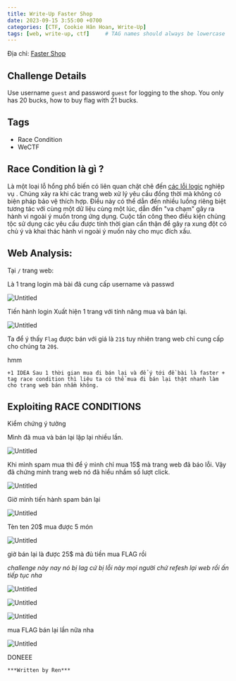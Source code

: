```yaml
---
title: Write-Up Faster Shop
date: 2023-09-15 3:55:00 +0700
categories: [CTF, Cookie Hân Hoan, Write-Up]
tags: [web, write-up, ctf]     # TAG names should always be lowercase
---
```

Địa chỉ: [Faster Shop](https://battle.cookiearena.org/challenges/web/faster-shop)

## **Challenge Details**

Use username `guest` and password `guest` for logging to the shop. You only has 20 bucks, how to buy flag with 21 bucks.

## **Tags**

- Race Condition
- WeCTF

## **Race Condition là gì ?**

Là một loại lỗ hổng phổ biến có liên quan chặt chẽ đến [các lỗi logic](https://portswigger.net/web-security/logic-flaws) nghiệp vụ . Chúng xảy ra khi các trang web xử lý yêu cầu đồng thời mà không có biện pháp bảo vệ thích hợp. Điều này có thể dẫn đến nhiều luồng riêng biệt tương tác với cùng một dữ liệu cùng một lúc, dẫn đến "va chạm" gây ra hành vi ngoài ý muốn trong ứng dụng. Cuộc tấn công theo điều kiện chủng tộc sử dụng các yêu cầu được tính thời gian cẩn thận để gây ra xung đột có chủ ý và khai thác hành vi ngoài ý muốn này cho mục đích xấu.

## ****Web Analysis:****

Tại `/` trang web:

Là 1 trang login mà bài đã cung cấp username và passwd 

![Untitled](/assets/writeup/cookie/FasterShop/Untitled.png)

Tiến hành login
Xuất hiện 1 trang với tính năng mua và bán lại.

![Untitled](/assets/writeup/cookie/FasterShop/Untitled%201.png)

Ta để ý thấy `Flag` được bán với giá là `21$` tuy nhiên trang web chỉ cung cấp cho chúng ta `20$`.

hmm

`+1 IDEA Sau 1 thời gian mua đi bán lại và để ý tới đề bài là faster + tag race condition thì liệu ta có thể mua đi bán lại thật nhanh làm cho trang web bán nhầm không.`

## ****Exploiting RACE CONDITIONS****

Kiểm chứng ý tưởng

Mình đã mua và bán lại lặp lại nhiều lần.

![Untitled](/assets/writeup/cookie/FasterShop/Untitled%202.png)

Khi mình spam mua thì để ý mình chỉ mua 15$ mà trang web đã báo lỗi. Vậy đã chứng minh trang web nó đã hiểu nhầm số lượt click.

![Untitled](/assets/writeup/cookie/FasterShop/Untitled%203.png)

Giờ mình tiến hành spam bán lại

![Untitled](/assets/writeup/cookie/FasterShop/Untitled%204.png)

Tèn ten 20$ mua được 5 món

![Untitled](/assets/writeup/cookie/FasterShop/Untitled%205.png)

giờ bán lại là được 25$ mà đủ tiền mua FLAG rồi

*challenge này nay nó bị lag cứ bị lỗi này mọi người chứ refesh lại web rồi ấn tiếp tục nha*

![Untitled](/assets/writeup/cookie/FasterShop/Untitled%206.png)

![Untitled](/assets/writeup/cookie/FasterShop/Untitled%207.png)

![Untitled](/assets/writeup/cookie/FasterShop/Untitled%208.png)

mua FLAG bán lại lần nữa nha

![Untitled](/assets/writeup/cookie/FasterShop/Untitled%209.png)

DONEEE

`***Written by Ren***`